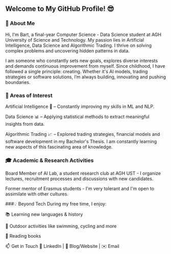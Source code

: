 ## Welcome to My GitHub Profile! 😎
### 🚀 About Me
Hi, I'm Bart, a final-year Computer Science - Data Science student at AGH University of Science and Technology. My passion lies in Artificial Intelligence, Data Science and Algorithmic Trading. I thrive on solving complex problems and uncovering hidden patterns in data.

I am someone who constantly sets new goals, explores diverse interests and demands continuous improvement from myself. Since childhood, I have followed a single principle: creating. Whether it's AI models, trading strategies or software solutions, I’m always building, innovating and pushing boundaries.
### 🔬 Areas of Interest
Artificial Intelligence 🤖 – Constantly improving my skills in ML and NLP.

Data Science 📊 – Applying statistical methods to extract meaningful insights from data.

Algorithmic Trading 📈 – Explored trading strategies, financial models and software development in my Bachelor's Thesis. I am constantly learning new aspects of this fascinating area of knowledge.

### 🎓 Academic & Research Activities
Board Member of AI Lab, a student research club at AGH UST - I organize lectures, recruitment processes and discussions with new candidates.

Former mentor of Erasmus students - I'm very tolerant and I'm open to assimilate with other cultures.

###💡 Beyond Tech
During my free time, I enjoy:

📚 Learning new languages & history

🌿 Outdoor activities like swimming, cycling and more

📖 Reading books

📫 Get in Touch
🔗 LinkedIn | 📝 Blog/Website | ✉️ Email
